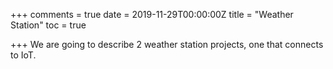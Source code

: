 +++
comments = true
date = 2019-11-29T00:00:00Z
title = "Weather Station"
toc = true

+++
We are going to describe 2 weather station projects, one that connects to IoT.